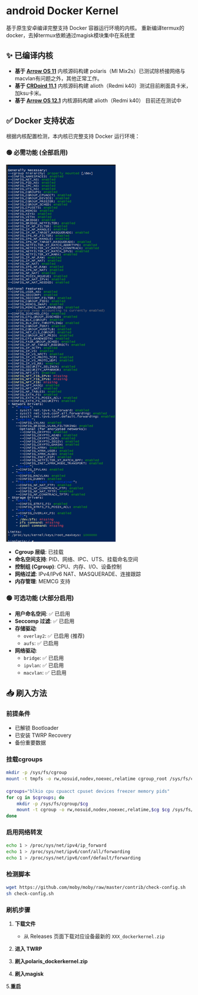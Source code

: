 # android Docker Kernel

基于原生安卓编译完整支持 Docker 容器运行环境的内核。
重新编译termux的docker，去掉termux依赖通过magisk模块集中在系统里
## ✨ 已编译内核

- **基于 [Arrow OS 11](https://github.com/LeeHe-gif/android_kernel_xiaomi_sdm845)** 内核源码构建 polaris（MI Mix2s）已测试除桥接网络与macvlan有问题之外，其他正常工作。
- **基于 [CRDoird 11.1](https://github.com/LeeHe-gif/android_kernel_xiaomi_sm8250)** 内核源码构建 alioth（Redmi k40）测试目前刷面具卡米，加ksu卡米。
- **基于 [Arrow OS 12.1](https://github.com/LeeHe-gif/android_kernel_xiaomi_alioth)** 内核源码构建 alioth（Redmi k40） 目前还在测试中

## ✅ Docker 支持状态

根据内核配置检测，本内核已完整支持 Docker 运行环境：

### 🟢 必需功能 (全部启用)
![](/img/效果图.png "脚本测试图")
- **Cgroup 层级**: 已挂载
- **命名空间支持**: PID、网络、IPC、UTS、挂载命名空间
- **控制组 (Cgroup)**: CPU、内存、I/O、设备控制
- **网络过滤**: IPv4/IPv6 NAT、MASQUERADE、连接跟踪
- **内存管理**: MEMCG 支持

### 🟢 可选功能 (大部分启用)
- **用户命名空间**: ✅ 已启用
- **Seccomp 过滤**: ✅ 已启用
- **存储驱动**: 
  - `overlay2`: ✅ 已启用 (推荐)
  - `aufs`: ✅ 已启用
- **网络驱动**:
  - `bridge`: ✅ 已启用
  - `ipvlan`: ✅ 已启用  
  - `macvlan`: ✅ 已启用

## 📥 刷入方法

### 前提条件
- 已解锁 Bootloader
- 已安装 TWRP Recovery
- 备份重要数据

### 挂载cgroups

```Bash
mkdir -p /sys/fs/cgroup
mount -t tmpfs -o rw,nosuid,nodev,noexec,relatime cgroup_root /sys/fs/cgroup 2>/dev/null

cgroups="blkio cpu cpuacct cpuset devices freezer memory pids"
for cg in $cgroups; do
    mkdir -p /sys/fs/cgroup/$cg
    mount -t cgroup -o rw,nosuid,nodev,noexec,relatime,$cg $cg /sys/fs/cgroup/$cg 2>/dev/null
done
```

### 启用网络转发

```Bash
echo 1 > /proc/sys/net/ipv4/ip_forward
echo 1 > /proc/sys/net/ipv6/conf/all/forwarding
echo 1 > /proc/sys/net/ipv6/conf/default/forwarding
```

### 检测脚本
```Bash
wget https://github.com/moby/moby/raw/master/contrib/check-config.sh
sh check-config.sh
```

### 刷机步骤

1. **下载文件**
   - 从 Releases 页面下载对应设备最新的 `XXX_dockerkernel.zip`

2. **进入 TWRP**

3. **刷入polaris_dockerkernel.zip**

4. **刷入magisk**

5.**重启**
